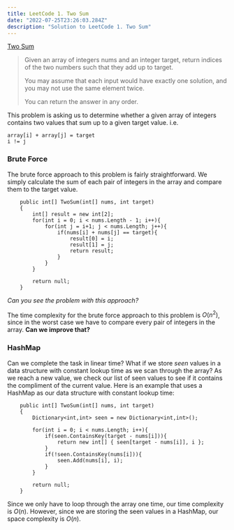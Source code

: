 ```yaml
---
title: LeetCode 1. Two Sum
date: "2022-07-25T23:26:03.284Z"
description: "Solution to LeetCode 1. Two Sum"
---
```


[Two Sum](https://leetcode.com/problems/two-sum/)


> Given an array of integers nums and an integer target, return indices of the two numbers such that they add up to target. 
>
> You may assume that each input would have exactly one solution, and you may not use the same element twice.  
>
> You can return the answer in any order. 

This problem is asking us to determine whether a given array of integers contains two values that sum up to a given target value. i.e. 
```
array[i] + array[j] = target
i != j
```

### Brute Force

The brute force approach to this problem is fairly straightforward. We simply calculate the sum of each pair of integers in the array and compare them to the target value. 

```
    public int[] TwoSum(int[] nums, int target) 
    {    
        int[] result = new int[2];
        for(int i = 0; i < nums.Length - 1; i++){
            for(int j = i+1; j < nums.Length; j++){
                if(nums[i] + nums[j] == target){
                    result[0] = i;
                    result[1] = j;
                    return result;
                }
            }
        }
        
        return null;
    }
```

*Can you see the problem with this approach?*

The time complexity for the brute force approach to this problem is $O(n^2)$, since in the worst case we have to compare every pair of integers in the array. **Can we improve that?**

### HashMap

Can we complete the task in linear time? What if we store *seen* values in a data structure with constant lookup time as we scan through the array? As we reach a new value, we check our list of seen values to see if it contains the compliment of the current value. Here is an example that uses a HashMap as our data structure with constant lookup time:

```
    public int[] TwoSum(int[] nums, int target) 
    {
        Dictionary<int,int> seen = new Dictionary<int,int>();
        
        for(int i = 0; i < nums.Length; i++){
            if(seen.ContainsKey(target - nums[i])){
                return new int[] { seen[target - nums[i]], i };
            }
            if(!seen.ContainsKey(nums[i])){
                seen.Add(nums[i], i);
            }
        }
        
        return null;
    }
```

Since we only have to loop through the array one time, our time complexity is $O(n)$. However, since we are storing the seen values in a HashMap, our space complexity is $O(n)$.
